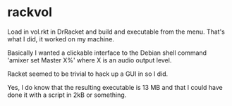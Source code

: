 # rackvol

Load in vol.rkt in DrRacket and build and executable from the menu. That's what I did, it worked on my machine. 

Basically I wanted a clickable interface to the Debian shell command 'amixer set Master X%' where X is an audio output level. 

Racket seemed to be trivial to hack up a GUI in so I did. 

Yes, I do know that the resulting executable is 13 MB and that I could have done it with a script in 2kB or something. 

